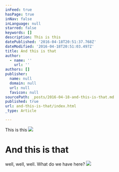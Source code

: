 ```yaml
---
inFeed: true
hasPage: true
inNav: false
inLanguage: null
starred: false
keywords: []
description: This is this
datePublished: '2016-04-18T20:51:37.768Z'
dateModified: '2016-04-18T20:51:03.497Z'
title: And this is that
author:
  - name: ''
    url: ''
authors: []
publisher:
  name: null
  domain: null
  url: null
  favicon: null
sourcePath: _posts/2016-04-18-and-this-is-that.md
published: true
url: and-this-is-that/index.html
_type: Article

---
```

This is this
![](https://the-grid-user-content.s3-us-west-2.amazonaws.com/9ce253db-e975-4f5c-802f-98bd03f1329f.jpg)

# And this is that

well, well, well. What do we have here? ![](https://the-grid-user-content.s3-us-west-2.amazonaws.com/b1715775-d9c8-4e79-8c5a-3654365b3ebe.jpg)